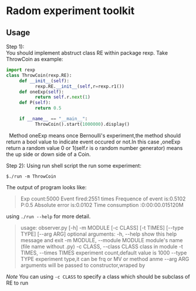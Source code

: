 # Radom experiment toolkit
## Usage
Step 1):  
You should implement abstruct class RE within package rexp.
    Take ThrowCoin as example:
```python
import rexp
class ThrowCoin(rexp.RE):
     def __init__(self):
           rexp.RE.__init__(self,r=rexp.r1())
     def oneExp(self):
           return self.r.next(1)
     def P(self):
           return 0.5

     if __name__ == "__main__":
           ThrowCoin().start(1000000).display()
```
&nbsp;&nbsp;Method oneExp means once Bernoulli's experiment,the method  should return a bool value to indicate event occured or not.In this case ,oneExp return a random value 0 or 1(self.r is o random number generator) means the up side or down side of a Coin.

Step 2):
    Using run shell script the run some experiment:
```
$./run -m ThrowCoin
```
The output of program looks like:
>Exp count:5000
>Event  fired:2551 times
>Frequence of event is:0.5102
>P:0.5
>Absolute error is:0.0102
>Time consumption :0:00:00.015120M
    
using `./run --help` for more detail.
>usage: observer.py [-h] -m MODULE [-c CLASS] [-t TIMES] [--type TYPE] [--arg ARG]
>optional arguments:
>-h, --help            show this help message and exit
>-m MODULE, --module MODULE
                        module's name (file name without .py)
>-c CLASS, --class CLASS
                        class in module
>-t TIMES, --times TIMES
                        experiment count,default value is 1000
>--type TYPE           experiment type,it can be frq or MV or method anme
>--arg ARG             arguments will be passed to constructor,wraped by 
  
  *Note*
  You can using `-c CLASS` to specify a class which should be subclass of RE to run


